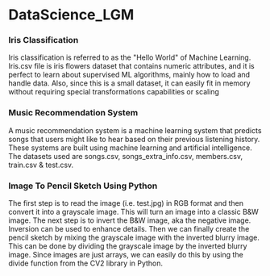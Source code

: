 # DataScience_LGM

<h3>Iris Classification</h3>

Iris classification is referred to as the "Hello World" of Machine Learning. Iris.csv file is iris flowers dataset that contains numeric attributes, and it is perfect to learn about supervised ML algorithms, mainly how to load and handle data. Also, since this is a small dataset, it can easily fit in memory without requiring special transformations capabilities or scaling

<h3>Music Recommendation System</h3>

A music recommendation system is a machine learning system that predicts songs that users might like to hear based on their previous listening history. These systems are built using machine learning and artificial intelligence. The datasets used are songs.csv, songs_extra_info.csv, members.csv, train.csv & test.csv. 

<h3>Image To Pencil Sketch Using Python</h3>

The first step is to read the image (i.e. test.jpg) in RGB format and then convert it into a grayscale image. This will turn an image into a classic B&W image. The next step is to invert the B&W image, aka the negative image. Inversion can be used to enhance details. Then we can finally create the pencil sketch by mixing the grayscale image with the inverted blurry image. This can be done by dividing the grayscale image by the inverted blurry image. Since images are just arrays, we can easily do this by using the divide function from the CV2 library in Python.
